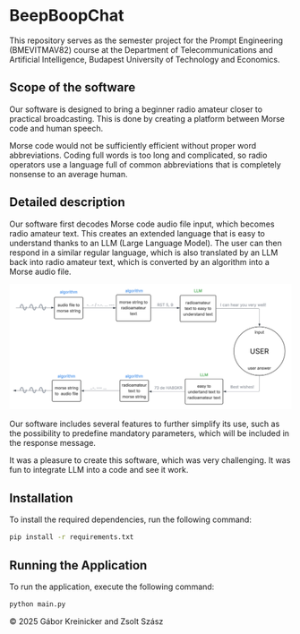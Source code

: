 # BeepBoopChat

This repository serves as the semester project for the Prompt Engineering (BMEVITMAV82) course at the Department of Telecommunications and Artificial Intelligence, Budapest University of Technology and Economics.

## Scope of the software

Our software is designed to bring a beginner radio amateur closer to practical broadcasting. This is done by creating a platform between Morse code and human speech.

Morse code would not be sufficiently efficient without proper word abbreviations. Coding full words is too long and complicated, so radio operators use a language full of common abbreviations that is completely nonsense to an average human.

## Detailed description

Our software first decodes Morse code audio file input, which becomes radio amateur text. This creates an extended language that is easy to understand thanks to an LLM (Large Language Model). The user can then respond in a similar regular language, which is also translated by an LLM back into radio amateur text, which is converted by an algorithm into a Morse audio file.


![Application Flowchart](doc/flowchart.png)

Our software includes several features to further simplify its use, such as the possibility to predefine mandatory parameters, which will be included in the response message.

It was a pleasure to create this software, which was very challenging. It was fun to integrate LLM into a code and see it work.

## Installation

To install the required dependencies, run the following command:

```bash
pip install -r requirements.txt
```

## Running the Application

To run the application, execute the following command:

```bash
python main.py
```

© 2025 Gábor Kreinicker and Zsolt Szász